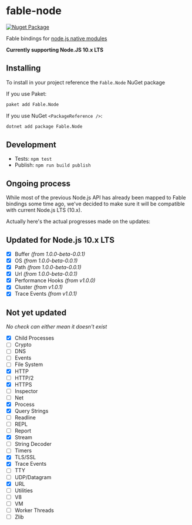 # fable-node

[![Nuget Package](https://img.shields.io/nuget/v/Fable.Node.svg)](https://www.nuget.org/packages/Fable.Node)

Fable bindings for [node.js native modules](https://nodejs.org/api/)

**Currently supporting Node.JS 10.x LTS**

## Installing

To install in your project reference the `Fable.Node` NuGet package

If you use Paket:
```bash
paket add Fable.Node
```

If you use NuGet `<PackageReference />`:
```bash
dotnet add package Fable.Node
```

## Development

- Tests: `npm test` 
- Publish: `npm run build publish` 

## Ongoing process

While most of the previous Node.js API has already been mapped to Fable bindings some time ago, we've decided to make sure it will be compatible with current Node.js LTS (10.x).

Actually here's the actual progresses made on the updates:

## Updated for Node.js 10.x LTS

- [x] Buffer *(from 1.0.0-beta-0.0.1)*
- [x] OS *(from 1.0.0-beta-0.0.1)*
- [x] Path *(from 1.0.0-beta-0.0.1)*
- [x] Url *(from 1.0.0-beta-0.0.1)*
- [x] Performance Hooks *(from v1.0.0)*
- [x] Cluster *(from v1.0.1)*
- [x] Trace Events *(from v1.0.1)*

## Not yet updated

*No check can either mean it doesn't exist*

- [X] Child Processes
- [ ] Crypto
- [ ] DNS
- [ ] Events
- [ ] File System
- [X] HTTP
- [ ] HTTP/2
- [X] HTTPS
- [ ] Inspector
- [ ] Net
- [X] Process
- [X] Query Strings
- [ ] Readline
- [ ] REPL
- [ ] Report
- [X] Stream
- [ ] String Decoder
- [ ] Timers
- [X] TLS/SSL
- [X] Trace Events
- [ ] TTY
- [ ] UDP/Datagram
- [X] URL
- [ ] Utilities
- [ ] V8
- [ ] VM
- [ ] Worker Threads 
- [ ] Zlib
